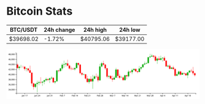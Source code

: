 # Bitcoin Stats

BTC/USDT|24h change|24h high|24h low|
|---|---|---|---|
|$39698.02|-1.72%|$40795.06|$39177.00|

<img src="./chart.svg">
